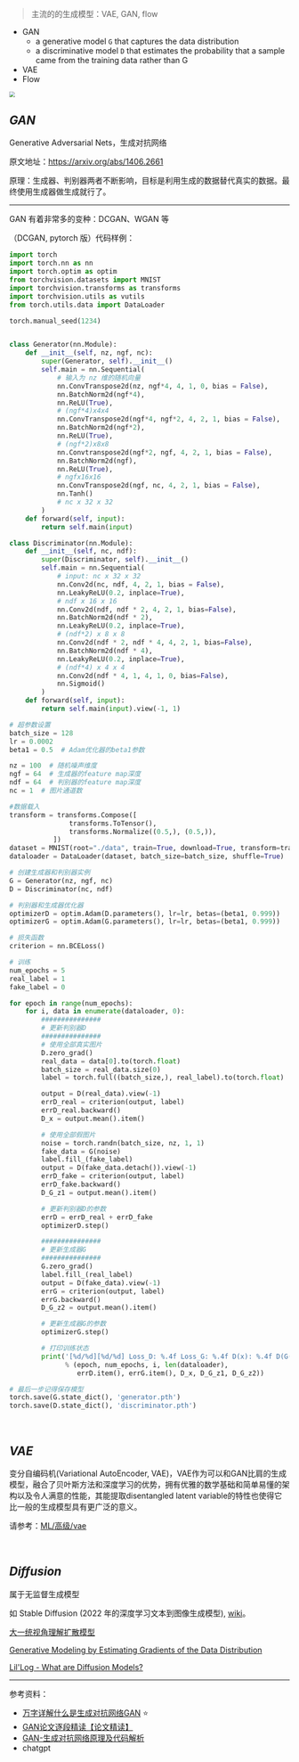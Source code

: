 

> 主流的的生成模型：VAE, GAN, flow
- GAN
    - a generative model `G` that captures the data distribution
    - a discriminative model `D` that estimates the probability that a sample came from the training data rather than G
- VAE
- Flow


<img src="https://img-1301102143.cos.ap-beijing.myqcloud.com/20230822004226.png" style="zoom:60%">

</br>

## _GAN_

Generative Adversarial Nets，生成对抗网络

原文地址：https://arxiv.org/abs/1406.2661

原理：生成器、判别器两者不断影响，目标是利用生成的数据替代真实的数据。最终使用生成器做生成就行了。

-----------

GAN 有着非常多的变种：DCGAN、WGAN 等


（DCGAN, pytorch 版）代码样例：

```python
import torch
import torch.nn as nn
import torch.optim as optim
from torchvision.datasets import MNIST
import torchvision.transforms as transforms
import torchvision.utils as vutils
from torch.utils.data import DataLoader

torch.manual_seed(1234)


class Generator(nn.Module):
    def __init__(self, nz, ngf, nc):
        super(Generator, self).__init__()
        self.main = nn.Sequential(
            # 输入为 nz 维的随机向量
            nn.ConvTranspose2d(nz, ngf*4, 4, 1, 0, bias = False),
            nn.BatchNorm2d(ngf*4),
            nn.ReLU(True),
            # (ngf*4)x4x4
            nn.ConvTranspose2d(ngf*4, ngf*2, 4, 2, 1, bias = False),
            nn.BatchNorm2d(ngf*2),
            nn.ReLU(True),
            # (ngf*2)x8x8
            nn.Convtranspose2d(ngf*2, ngf, 4, 2, 1, bias = False),
            nn.BatchNorm2d(ngf),
            nn.ReLU(True),
            # ngfx16x16
            nn.ConvTranspose2d(ngf, nc, 4, 2, 1, bias = False),
            nn.Tanh()
            # nc x 32 x 32
        )
    def forward(self, input):
        return self.main(input)

class Discriminator(nn.Module):
    def __init__(self, nc, ndf):
        super(Discriminator, self).__init__()
        self.main = nn.Sequential(
            # input: nc x 32 x 32
            nn.Conv2d(nc, ndf, 4, 2, 1, bias = False),
            nn.LeakyReLU(0.2, inplace=True),
            # ndf x 16 x 16
            nn.Conv2d(ndf, ndf * 2, 4, 2, 1, bias=False),
            nn.BatchNorm2d(ndf * 2),
            nn.LeakyReLU(0.2, inplace=True),
            # (ndf*2) x 8 x 8
            nn.Conv2d(ndf * 2, ndf * 4, 4, 2, 1, bias=False),
            nn.BatchNorm2d(ndf * 4),
            nn.LeakyReLU(0.2, inplace=True),
            # (ndf*4) x 4 x 4
            nn.Conv2d(ndf * 4, 1, 4, 1, 0, bias=False),
            nn.Sigmoid()
        )
    def forward(self, input):
        return self.main(input).view(-1, 1)    
```

```python
# 超参数设置
batch_size = 128
lr = 0.0002
beta1 = 0.5  # Adam优化器的beta1参数

nz = 100  # 随机噪声维度
ngf = 64  # 生成器的feature map深度
ndf = 64  # 判别器的feature map深度
nc = 1  # 图片通道数

#数据载入
transform = transforms.Compose([
               transforms.ToTensor(),
               transforms.Normalize((0.5,), (0.5,)),
           ])
dataset = MNIST(root="./data", train=True, download=True, transform=transform)
dataloader = DataLoader(dataset, batch_size=batch_size, shuffle=True)

# 创建生成器和判别器实例
G = Generator(nz, ngf, nc)
D = Discriminator(nc, ndf)

# 判别器和生成器优化器
optimizerD = optim.Adam(D.parameters(), lr=lr, betas=(beta1, 0.999))
optimizerG = optim.Adam(G.parameters(), lr=lr, betas=(beta1, 0.999))

# 损失函数
criterion = nn.BCELoss()

# 训练
num_epochs = 5 
real_label = 1
fake_label = 0

for epoch in range(num_epochs):
    for i, data in enumerate(dataloader, 0):
        ###############
        # 更新判别器D
        ###############
        # 使用全部真实图片
        D.zero_grad()
        real_data = data[0].to(torch.float)
        batch_size = real_data.size(0)
        label = torch.full((batch_size,), real_label).to(torch.float)

        output = D(real_data).view(-1)
        errD_real = criterion(output, label)
        errD_real.backward()
        D_x = output.mean().item()

        # 使用全部假图片
        noise = torch.randn(batch_size, nz, 1, 1)
        fake_data = G(noise)
        label.fill_(fake_label)
        output = D(fake_data.detach()).view(-1)
        errD_fake = criterion(output, label)
        errD_fake.backward()
        D_G_z1 = output.mean().item()

        # 更新判别器D的参数
        errD = errD_real + errD_fake
        optimizerD.step()

        ###############
        # 更新生成器G
        ###############
        G.zero_grad()
        label.fill_(real_label) 
        output = D(fake_data).view(-1)
        errG = criterion(output, label)
        errG.backward()
        D_G_z2 = output.mean().item()

        # 更新生成器G的参数
        optimizerG.step()

        # 打印训练状态
        print('[%d/%d][%d/%d] Loss_D: %.4f Loss_G: %.4f D(x): %.4f D(G(z)): %.4f / %.4f'
              % (epoch, num_epochs, i, len(dataloader),
                 errD.item(), errG.item(), D_x, D_G_z1, D_G_z2))

# 最后一步记得保存模型
torch.save(G.state_dict(), 'generator.pth')
torch.save(D.state_dict(), 'discriminator.pth')

```







</br>

## _VAE_

变分自编码机(Variational AutoEncoder, VAE)，VAE作为可以和GAN比肩的生成模型，融合了贝叶斯方法和深度学习的优势，拥有优雅的数学基础和简单易懂的架构以及令人满意的性能，其能提取disentangled latent variable的特性也使得它比一般的生成模型具有更广泛的意义。

请参考：[ML/高级/vae](/ML/高级/vae)


</br>

## _Diffusion_

属于无监督生成模型

如 Stable Diffusion (2022 年的深度学习文本到图像生成模型), [wiki](https://zh.wikipedia.org/zh-cn/Stable_Diffusion)。

[大一统视角理解扩散模型](https://zhuanlan.zhihu.com/p/558937247)

[Generative Modeling by Estimating Gradients of the Data Distribution](https://yang-song.net/blog/2021/score/)

[Lil'Log - What are Diffusion Models?](https://lilianweng.github.io/posts/2021-07-11-diffusion-models/)

---------
参考资料：
- [万字详解什么是生成对抗网络GAN](https://bbs.huaweicloud.com/blogs/314916) ⭐️
- [GAN论文逐段精读【论文精读】](https://www.youtube.com/watch?v=g_0HtlrLiDo)
- [GAN-生成对抗网络原理及代码解析](https://www.bilibili.com/video/BV1ht411c79k/)
- chatgpt